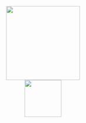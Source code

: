 <div id="header" align="center">
  <img src="https://media1.tenor.com/m/jHg-q58KgiYAAAAC/scaler-create-impact.gif" width="200"/>
  <div id="badges">
    <a href="https://www.linkedin.com/in/sayat-tulesov-05b026274/">
      <img src="https://img.shields.io/badge/LinkedIn-blue?logo=linkedin&logoColor=white&style=for-the-badge" width="100"/>
    </a>
  </div>
</div>
